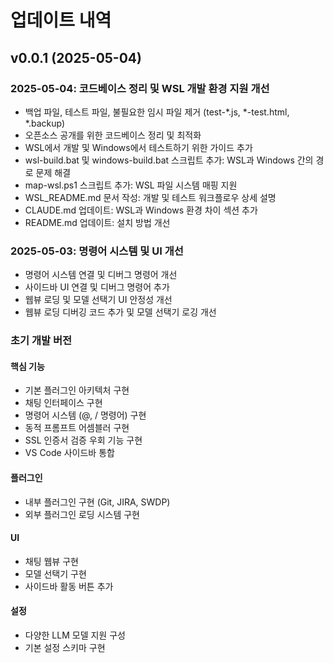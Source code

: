# 업데이트 내역

## v0.0.1 (2025-05-04)

### 2025-05-04: 코드베이스 정리 및 WSL 개발 환경 지원 개선
- 백업 파일, 테스트 파일, 불필요한 임시 파일 제거 (test-*.js, *-test.html, *.backup)
- 오픈소스 공개를 위한 코드베이스 정리 및 최적화
- WSL에서 개발 및 Windows에서 테스트하기 위한 가이드 추가
- wsl-build.bat 및 windows-build.bat 스크립트 추가: WSL과 Windows 간의 경로 문제 해결
- map-wsl.ps1 스크립트 추가: WSL 파일 시스템 매핑 지원
- WSL_README.md 문서 작성: 개발 및 테스트 워크플로우 상세 설명
- CLAUDE.md 업데이트: WSL과 Windows 환경 차이 섹션 추가
- README.md 업데이트: 설치 방법 개선

### 2025-05-03: 명령어 시스템 및 UI 개선
- 명령어 시스템 연결 및 디버그 명령어 개선
- 사이드바 UI 연결 및 디버그 명령어 추가
- 웹뷰 로딩 및 모델 선택기 UI 안정성 개선
- 웹뷰 로딩 디버깅 코드 추가 및 모델 선택기 로깅 개선

### 초기 개발 버전

#### 핵심 기능
- 기본 플러그인 아키텍처 구현
- 채팅 인터페이스 구현
- 명령어 시스템 (@, / 명령어) 구현
- 동적 프롬프트 어셈블러 구현
- SSL 인증서 검증 우회 기능 구현
- VS Code 사이드바 통합

#### 플러그인
- 내부 플러그인 구현 (Git, JIRA, SWDP)
- 외부 플러그인 로딩 시스템 구현

#### UI
- 채팅 웹뷰 구현
- 모델 선택기 구현
- 사이드바 활동 버튼 추가

#### 설정
- 다양한 LLM 모델 지원 구성
- 기본 설정 스키마 구현